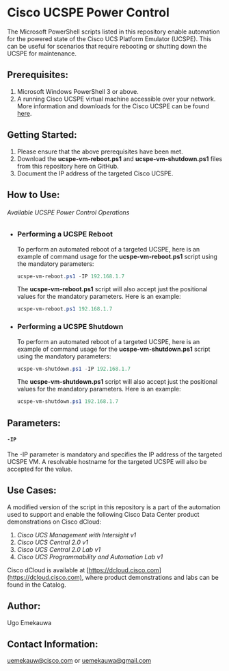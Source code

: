 # Cisco UCSPE Power Control

The Microsoft PowerShell scripts listed in this repository enable automation for the powered state of the Cisco UCS Platform Emulator (UCSPE). This can be useful for scenarios that require rebooting or shutting down the UCSPE for maintenance.

## Prerequisites:
1. Microsoft Windows PowerShell 3 or above.
2. A running Cisco UCSPE virtual machine accessible over your network. More information and downloads for the Cisco UCSPE can be found [here](https://community.cisco.com/t5/unified-computing-system/ucs-platform-emulator-downloads/ta-p/3648177).


## Getting Started:
1. Please ensure that the above prerequisites have been met.
2. Download the **ucspe-vm-reboot.ps1** and **ucspe-vm-shutdown.ps1** files from this repository here on GitHub.
3. Document the IP address of the targeted Cisco UCSPE.


## How to Use:
###### Available UCSPE Power Control Operations

- ### Performing a UCSPE Reboot
  To perform an automated reboot of a targeted UCSPE, here is an example of command usage for the **ucspe-vm-reboot.ps1** script using the mandatory parameters:
  ```powershell
  ucspe-vm-reboot.ps1 -IP 192.168.1.7
  ```

  The **ucspe-vm-reboot.ps1** script will also accept just the positional values for the mandatory parameters. Here is an example:
  ```powershell
  ucspe-vm-reboot.ps1 192.168.1.7
  ```

- ### Performing a UCSPE Shutdown
  To perform an automated reboot of a targeted UCSPE, here is an example of command usage for the **ucspe-vm-shutdown.ps1** script using the mandatory parameters:
  ```powershell
  ucspe-vm-shutdown.ps1 -IP 192.168.1.7
  ```

  The **ucspe-vm-shutdown.ps1** script will also accept just the positional values for the mandatory parameters. Here is an example:
  ```powershell
  ucspe-vm-shutdown.ps1 192.168.1.7
  ```


## Parameters:
#### `-IP`
The -IP parameter is mandatory and specifies the IP address of the targeted UCSPE VM. A resolvable hostname for the targeted UCSPE will also be accepted for the value.


## Use Cases:
A modified version of the script in this repository is a part of the automation used to support and enable the following Cisco Data Center product demonstrations on Cisco dCloud:

1. _Cisco UCS Management with Intersight v1_
2. _Cisco UCS Central 2.0 v1_
3. _Cisco UCS Central 2.0 Lab v1_
4. _Cisco UCS Programmability and Automation Lab v1_

Cisco dCloud is available at [https://dcloud.cisco.com](https://dcloud.cisco.com), where product demonstrations and labs can be found in the Catalog.


## Author:
Ugo Emekauwa


## Contact Information:
uemekauw@cisco.com or uemekauwa@gmail.com
